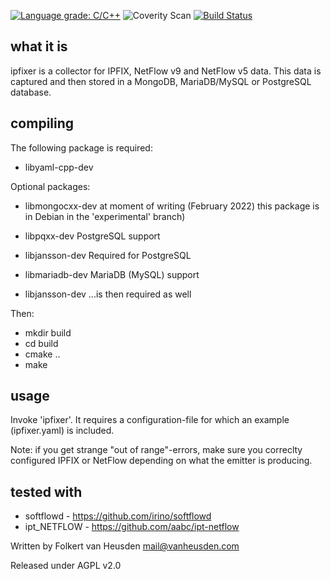 [![Language grade: C/C++](https://img.shields.io/lgtm/grade/cpp/g/folkertvanheusden/ipfixer.svg?logo=lgtm&logoWidth=18)](https://lgtm.com/projects/g/folkertvanheusden/ipfixer/context:cpp)
![Coverity Scan](https://shields.api-test.nl:/coverity/scan/24517)
[![Build Status](https://app.travis-ci.com/folkertvanheusden/ipfixer.svg?branch=master)](https://app.travis-ci.com/folkertvanheusden/ipfixer)


what it is
----------

ipfixer is a collector for IPFIX, NetFlow v9 and
NetFlow v5 data.
This data is captured and then stored in a MongoDB,
MariaDB/MySQL or PostgreSQL database.


compiling
---------

The following package is required:

 * libyaml-cpp-dev

Optional packages:

 * libmongocxx-dev  at moment of writing (February
                    2022) this package is in Debian
                    in the 'experimental' branch)

 * libpqxx-dev      PostgreSQL support
 * libjansson-dev   Required for PostgreSQL

 * libmariadb-dev   MariaDB (MySQL) support
 * libjansson-dev   ...is then required as well


Then:

 * mkdir build
 * cd build
 * cmake ..
 * make


usage
-----

Invoke 'ipfixer'. It requires a configuration-file
for which an example (ipfixer.yaml) is included.

Note: if you get strange "out of range"-errors, make
sure you correclty configured IPFIX or NetFlow
depending on what the emitter is producing.


tested with
-----------

* softflowd   - https://github.com/irino/softflowd
* ipt_NETFLOW - https://github.com/aabc/ipt-netflow


Written by Folkert van Heusden <mail@vanheusden.com>

Released under AGPL v2.0
